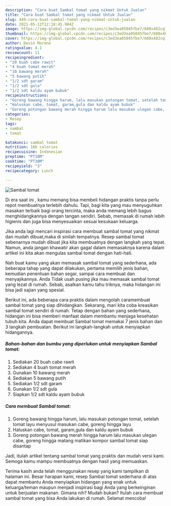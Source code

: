 ```yaml
---
description: "Cara buat Sambal tomat yang nikmat Untuk Jualan"
title: "Cara buat Sambal tomat yang nikmat Untuk Jualan"
slug: 449-cara-buat-sambal-tomat-yang-nikmat-untuk-jualan
date: 2021-05-12T12:18:45.984Z
image: https://img-global.cpcdn.com/recipes/c3ed3ea05045fbe7/680x482cq70/sambal-tomat-foto-resep-utama.jpg
thumbnail: https://img-global.cpcdn.com/recipes/c3ed3ea05045fbe7/680x482cq70/sambal-tomat-foto-resep-utama.jpg
cover: https://img-global.cpcdn.com/recipes/c3ed3ea05045fbe7/680x482cq70/sambal-tomat-foto-resep-utama.jpg
author: Devin Moreno
ratingvalue: 4.1
reviewcount: 11
recipeingredient:
- "20 buah cabe rawit"
- "4 buah tomat merah"
- "10 bawang merah"
- "5 bawang putih"
- "1/2 sdt garam"
- "1/2 sdt gula"
- "1/2 sdt kaldu ayam bubuk"
recipeinstructions:
- "Goreng bawang hingga harum, lalu masukan potongan tomat, setelah tomat layu menyusul masukan cabe, goreng hingga layu"
- "Haluskan cabe, tomat, garam,gula dan kaldu ayam bubuk"
- "Goreng potongan bawang merah hingga harum lalu masukan ulegan cabe, goreng hingga matang matikan kompor sambal tomat siap disantap"
categories:
- Resep
tags:
- sambal
- tomat

katakunci: sambal tomat 
nutrition: 166 calories
recipecuisine: Indonesian
preptime: "PT10M"
cooktime: "PT30M"
recipeyield: "3"
recipecategory: Lunch

---
```



![Sambal tomat](https://img-global.cpcdn.com/recipes/c3ed3ea05045fbe7/680x482cq70/sambal-tomat-foto-resep-utama.jpg)

Di era  saat ini , kamu memang bisa membeli hidangan praktis tanpa perlu repot membuatnya terlebih dahulu. Tapi, bagi kita yang mau menyuguhkan masakan terbaik bagi orang tercinta, maka anda memang lebih bagus menghidangkannya dengan tangan sendiri. Sebab, memasak di rumah lebih higienis dan juga bisa menyesuaikan sesuai kesukaan keluarga.

Jika anda lagi mencari inspirasi cara membuat sambal tomat yang nikmat dan mudah dibuat,maka di sinilah tempatnya. Resep sambal tomat  sebenarnya mudah dibuat jika kita membuatnya dengan langkah yang tepat. Namun, anda jangan khawatir akan gagal dalam memasaknya 
karena dalam artikel ini kita akan mengulas sambal tomat dengan hati-hati.  



Nah buat kamu yang akan memasak sambal tomat yang sederhana, ada beberapa tahap yang dapat dilakukan, pertama memilih jenis bahan, kemudian penentuan bahan segar, sampai cara membuat dan menyajikannya. Anda Tidak usah pusing jika mau memasak sambal tomat yang lezat di rumah. Sebab, asalkan kamu  tahu triknya, maka hidangan ini bisa jadi sajian yang spesial.

Berikut ini, ada beberapa cara praktis  dalam mengolah caramembuat sambal tomat yang siap dihidangkan. Sekarang, mari kita coba kreasikan sambal tomat sendiri di rumah. Tetap dengan bahan yang sederhana, hidangan ini bisa memberi manfaat dalam membantu menjaga kesehatan tubuh kita. Anda dapat membuat Sambal tomat memakai 7 jenis bahan dan 3 langkah pembuatan. Berikut ini langkah-langkah untuk menyiapkan hidangannya.

<!--inarticleads1-->

##### Bahan-bahan dan bumbu yang diperlukan untuk menyiapkan Sambal tomat:

1. Sediakan 20 buah cabe rawit
1. Sediakan 4 buah tomat merah
1. Gunakan 10 bawang merah
1. Sediakan 5 bawang putih
1. Sediakan 1/2 sdt garam
1. Gunakan 1/2 sdt gula
1. Siapkan 1/2 sdt kaldu ayam bubuk




<!--inarticleads2-->

##### Cara membuat Sambal tomat:

1. Goreng bawang hingga harum, lalu masukan potongan tomat, setelah tomat layu menyusul masukan cabe, goreng hingga layu
1. Haluskan cabe, tomat, garam,gula dan kaldu ayam bubuk
1. Goreng potongan bawang merah hingga harum lalu masukan ulegan cabe, goreng hingga matang matikan kompor sambal tomat siap disantap




Jadi, itulah artikel tentang  sambal tomat  yang praktis dan mudah versi kami. Semoga kamu mampu membuatnya dengan hasil yang memuaskan. 

Terima kasih anda telah menggunakan resep yang kami tampilkan di halaman ini. Besar harapan kami, resep  Sambal tomat sederhana di atas dapat membantu Anda menyiapkan hidangan yang enak untuk keluarga/teman maupun menjadi inspirasi bagi Anda yang berkeinginan untuk berjualan makanan. Gimana nih? Mudah bukan? Itulah cara membuat sambal tomat yang bisa Anda lakukan di rumah. Selamat mencoba!

